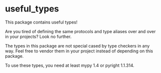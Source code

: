 # useful_types

This package contains useful types!

Are you tired of defining the same protocols and type aliases over and over in your projects?
Look no further.

The types in this package are not special cased by type checkers in any way. Feel free to vendor
them in your project instead of depending on this package.

To use these types, you need at least mypy 1.4 or pyright 1.1.314.
